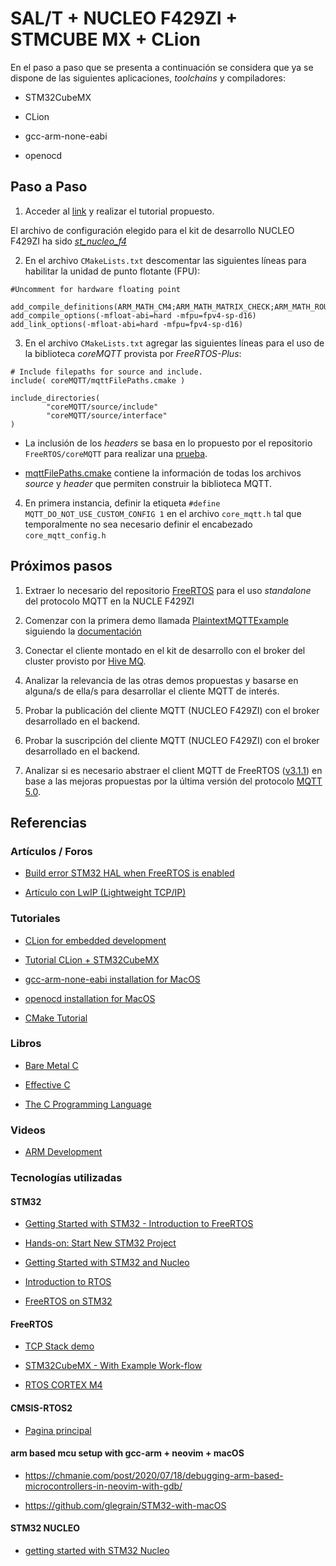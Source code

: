 # SAL/T + NUCLEO F429ZI + STMCUBE MX + CLion

En el paso a paso que se presenta a continuación se considera que ya se dispone de las siguientes aplicaciones, *toolchains* y compiladores:

* STM32CubeMX 

* CLion

* gcc-arm-none-eabi

* openocd


## Paso a Paso

1. Acceder al [link](https://www.jetbrains.com/help/clion/embedded-development.html) y realizar el tutorial propuesto.

El archivo de configuración elegido para el kit de desarrollo NUCLEO F429ZI ha sido [*st_nucleo_f4*](https://github.com/openocd-org/openocd/blob/master/tcl/board/st_nucleo_f4.cfg)

2. En el archivo `CMakeLists.txt` descomentar las siguientes líneas para habilitar la unidad de punto flotante (FPU):


```
#Uncomment for hardware floating point

add_compile_definitions(ARM_MATH_CM4;ARM_MATH_MATRIX_CHECK;ARM_MATH_ROUNDING)
add_compile_options(-mfloat-abi=hard -mfpu=fpv4-sp-d16)
add_link_options(-mfloat-abi=hard -mfpu=fpv4-sp-d16)
```

3. En el archivo `CMakeLists.txt` agregar las siguientes líneas para el uso de la biblioteca *coreMQTT* provista por *FreeRTOS-Plus*:

```
# Include filepaths for source and include.
include( coreMQTT/mqttFilePaths.cmake )

include_directories(
        "coreMQTT/source/include"
        "coreMQTT/source/interface"
)
```

* La inclusión de los *headers* se basa en lo propuesto por el repositorio `FreeRTOS/coreMQTT` para realizar una [prueba](https://github.com/FreeRTOS/coreMQTT/blob/main/test/CMakeLists.txt).

* [mqttFilePaths.cmake](https://github.com/FreeRTOS/coreMQTT/blob/main/mqttFilePaths.cmake) contiene la información de todas los archivos *source* y *header* que permiten construir la biblioteca MQTT.


4. En primera instancia, definir la etiqueta `#define MQTT_DO_NOT_USE_CUSTOM_CONFIG 1` en el archivo `core_mqtt.h` tal que temporalmente no sea necesario definir el encabezado `core_mqtt_config.h` 




## Próximos pasos

1. Extraer lo necesario del repositorio [FreeRTOS](https://github.com/FreeRTOS/FreeRTOS) para el uso *standalone* del protocolo MQTT en la NUCLE F429ZI

2. Comenzar con la primera demo llamada [PlaintextMQTTExample](https://github.com/FreeRTOS/FreeRTOS/blob/main/FreeRTOS-Plus/Demo/coreMQTT_Windows_Simulator/MQTT_Plain_Text/DemoTasks/PlaintextMQTTExample.c) siguiendo la [documentación](https://www.freertos.org/mqtt/basic-mqtt-example.html)

3. Conectar el cliente montado en el kit de desarrollo con el broker del cluster provisto por [Hive MQ](https://console.hivemq.cloud/).

4. Analizar la relevancia de las otras demos propuestas y basarse en alguna/s de ella/s para desarrollar el cliente MQTT de interés. 

5. Probar la publicación del cliente MQTT (NUCLEO F429ZI) con el broker desarrollado en el backend.

6. Probar la suscripción del cliente MQTT (NUCLEO F429ZI) con el broker desarrollado en el backend.

7. Analizar si es necesario abstraer el client MQTT de FreeRTOS ([v3.1.1](https://www.freertos.org/mqtt/index.html)) en base a las mejoras propuestas por la última versión del protocolo [MQTT 5.0](https://docs.oasis-open.org/mqtt/mqtt/v5.0/).


## Referencias

### Artículos / Foros

- [Build error STM32 HAL when FreeRTOS is enabled](https://youtrack.jetbrains.com/issue/CPP-18629/Build-error-STM32-HAL-when-FreeRTOS-is-enabled)

- [Artículo con LwIP (Lightweight TCP/IP)](https://m.blog.naver.com/eziya76/221938551688)


### Tutoriales

- [CLion for embedded development](https://www.jetbrains.com/help/clion/embedded-overview.html)

- [Tutorial CLion + STM32CubeMX](https://www.jetbrains.com/help/clion/embedded-development.html)

- [gcc-arm-none-eabi installation for MacOS](https://gist.github.com/joegoggins/7763637)

- [openocd installation for MacOS](https://formulae.brew.sh/formula/open-ocd)

- [CMake Tutorial](https://cmake.org/cmake/help/latest/guide/tutorial/index.html)

### Libros


- [Bare Metal C](https://nostarch.com/bare-metal-c)

- [Effective C](https://nostarch.com/Effective_C)

- [The C Programming Language](https://fr.wikipedia.org/wiki/The_C_Programming_Language)


### Videos

- [ARM Development](https://www.youtube.com/playlist?list=PLfByYz-5078aJuy57IaiLleK4M12BZwup)


### Tecnologías utilizadas

#### STM32

+ [Getting Started with STM32 - Introduction to FreeRTOS](https://www.digikey.com/en/maker/projects/getting-started-with-stm32-introduction-to-freertos/ad275395687e4d85935351e16ec575b1#:~:text=FreeRTOS%20is%20a%20free%20and,provides%20regular%20maintenance%20and%20support.)

+ [Hands-on: Start New STM32 Project](https://github.com/ethanhuanginst/STM32CubeIDE-Workshop-2019/tree/master/hands-on/01_Start)

+ [Getting Started with STM32 and Nucleo](https://youtube.com/playlist?list=PLEBQazB0HUyRYuzfi4clXsKUSgorErmBv)

+ [Introduction to RTOS](https://youtube.com/playlist?list=PLEBQazB0HUyQ4hAPU1cJED6t3DU0h34bz)


+ [FreeRTOS on STM32](https://youtube.com/playlist?list=PLnMKNibPkDnFeFV4eBfDQ9e5IrGL_dx1Q)


#### FreeRTOS


- [TCP Stack demo](https://www.freertos.org/FreeRTOS-Plus/FreeRTOS_Plus_TCP/TCP_Networking_Tutorial_Adding_Source_Files.html)

- [STM32CubeMX - With Example Work-flow](https://www.freertos.org/FreeRTOS-Plus/BSP_Solutions/ST/STM32CubeMX.html)

- [RTOS CORTEX M4](https://www.freertos.org/RTOS-Cortex-M3-M4.html)

#### CMSIS-RTOS2

- [Pagina principal](https://www.keil.com/pack/doc/CMSIS/RTOS2/html/rtos_api2.html)


#### arm based mcu setup with gcc-arm + neovim + macOS

- https://chmanie.com/post/2020/07/18/debugging-arm-based-microcontrollers-in-neovim-with-gdb/

- https://github.com/glegrain/STM32-with-macOS


#### STM32 NUCLEO

- [getting started with STM32 Nucleo](https://www.open-electronics.org/lets-code-with-stm32-nucleo/)































